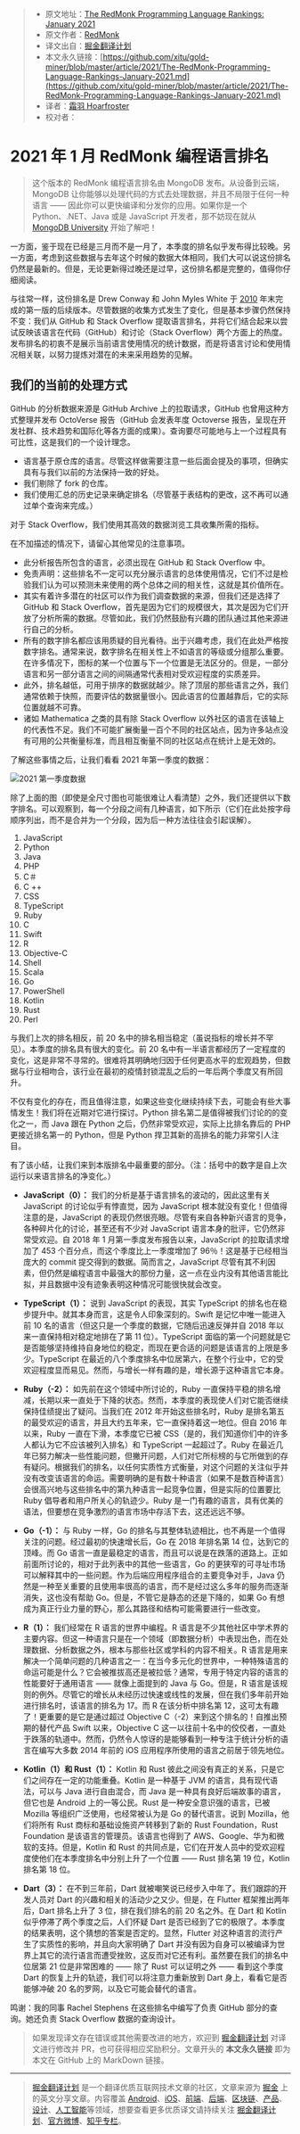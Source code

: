 > * 原文地址：[The RedMonk Programming Language Rankings: January 2021](https://redmonk.com/sogrady/2021/03/01/language-rankings-1-21/)
> * 原文作者：[RedMonk](https://redmonk.com/sogrady/2021/03/01/language-rankings-1-21/)
> * 译文出自：[掘金翻译计划](https://github.com/xitu/gold-miner)
> * 本文永久链接：[https://github.com/xitu/gold-miner/blob/master/article/2021/The-RedMonk-Programming-Language-Rankings-January-2021.md](https://github.com/xitu/gold-miner/blob/master/article/2021/The-RedMonk-Programming-Language-Rankings-January-2021.md)
> * 译者：[霜羽 Hoarfroster](https://github.com/PassionPenguin)
> * 校对者：

# 2021 年 1 月 RedMonk 编程语言排名

> 这个版本的 RedMonk 编程语言排名由 MongoDB 发布。从设备到云端，MongoDB 让你能够以处理代码的方式去处理数据，并且不局限于任何一种语言 —— 因此你可以更快编译和分发你的应用。如果你是一个 Python、.NET、Java 或是 JavaScript 开发者，那不妨现在就从 [MongoDB University](https://university.mongodb.com/learning_paths/developer) 开始了解吧！

一方面，鉴于现在已经是三月而不是一月了，本季度的排名似乎发布得比较晚。另一方面，考虑到这些数据与去年这个时候的数据大体相同，我们大可以说这份排名仍然是最新的。但是，无论更新得过晚还是过早，这份排名都是完整的，值得你仔细阅读。

与往常一样，这份排名是 Drew Conway 和 John Myles White 于 [2010](http://www.dataists.com/2010/12/ranking-the-popularity-of-programming-langauges/) 年末完成的第一版的后续版本。尽管数据的收集方式发生了变化，但是基本步骤仍然保持不变：我们从 GitHub 和 Stack Overflow 提取语言排名，并将它们结合起来以尝试反映该语言在代码（GitHub）和讨论（Stack Overflow）两个方面上的热度。发布排名的初衷不是展示当前语言使用情况的统计数据，而是将语言讨论和使用情况相关联，以努力提炼对潜在的未来采用趋势的见解。

## 我们的当前的处理方式

GitHub 的分析数据来源是 GitHub Archive 上的拉取请求，GitHub 也曾用这种方式整理并发布 OctoVerse 报告（GitHub 会发表年度 Octoverse 报告，呈现在开发社群、技术趋势和国际化等各方面的成果）。查询要尽可能地与上一个过程具有可比性，这是我们的一个设计理念。

* 语言基于原仓库的语言。尽管这样做需要注意一些后面会提及的事项，但确实具有与我们以前的方法保持一致的好处。
* 我们剔除了 fork 的仓库。
* 我们使用汇总的历史记录来确定排名（尽管基于表结构的更改，这不再可以通过单个查询来完成。）

对于 Stack Overflow，我们使用其高效的数据浏览工具收集所需的指标。

在不加描述的情况下，请留心其他常见的注意事项。

* 此分析报告所包含的语言，必须出现在 GitHub 和 Stack Overflow 中。
* 免责声明：这些排名不一定可以充分展示语言的总体使用情况，它们不过是检验我们认为可以预测未来使用的两个总体之间的相关性，这就是其价值所在。
* 其实有着许多潜在的社区可以作为我们调查数据的来源，但我们还是选择了 GitHub 和 Stack Overflow，首先是因为它们的规模很大，其次是因为它们开放了分析所需的数据。尽管如此，我们仍然鼓励有兴趣的团队通过其他来源进行自己的分析。
* 所有的数字排名都应该用质疑的目光看待。出于兴趣考虑，我们在此处严格按数字排名。通常来说，数字排名在相关性上不如语言的等级或分组那么重要。在许多情况下，图标的某一个位置与下一个位置是无法区分的。但是，一部分语言和另一部分语言之间的间隔通常代表相对受欢迎程度的实质差异。
* 此外，排名越低，可用于排序的数据就越少。除了顶层的那些语言之外，我们通常依赖于快照，而要评估的数据量很小。因此语言的位置越靠后，它的实际位置就越不可靠。
* 诸如 Mathematica 之类的具有除 Stack Overflow 以外社区的语言在该轴上的代表性不足。我们不可能扩展衡量一百个不同的社区站点，因为许多站点没有可用的公共衡量标准，而且相互衡量不同的社区站点在统计上是无效的。

了解这些事情之后，让我们看看 2021 年第一季度的数据：

![2021 第一季度数据](https://redmonk.com/sogrady/files/2021/03/lang.rank_.0121.wm_-1024x805.png)

除了上面的图（即使是全尺寸图也可能很难让人看清楚）之外，我们还提供以下数字排名。可以观察到，每一个分段之间有几种语言，如下所示（它们在此处按字母顺序列出，而不是合并为一个分段，因为后一种方法往往会引起误解）。

1. JavaScript
2. Python
3. Java
4. PHP
5. C＃
5. C ++
5. CSS
8. TypeScript
9. Ruby
10. C
11. Swift
12. R
13. Objective-C
14. Shell
14. Scala
16. Go
17. PowerShell
18. Kotlin
19. Rust
19. Perl

与我们上次的排名相反，前 20 名中的排名相当稳定（虽说指标的增长并不罕见）。本季度的排名具有很大的变化。前 20 名中有一半语言都经历了一定程度的变化，这是非常不寻常的。很难将其明确地归因于任何更高水平的宏观趋势，但数据与行业相吻合，该行业在最初的疫情封锁混乱之后的一年后两个季度又有所回升。

不仅有变化的存在，而且值得注意，如果这些变化继续持续下去，可能会有些大事情发生！我们将在近期对它进行探讨。Python 排名第二是值得被我们讨论的的变化之一，而 Java 跟在 Python 之后，仍然非常受欢迎，实际上比排名靠后的 PHP 更接近排名第一的 Python，但是 Python 捍卫其新的高排名的能力非常引人注目。

有了该小结，让我们来到本版排名中最重要的部分。（注：括号中的数字是自上次运行以来语言排名的净变化。）

* **JavaScript（0）：** 我们的分析是基于语言排名的波动的，因此这里有关 JavaScript 的讨论似乎有悖直觉，因为 JavaScript 根本就没有变化！但值得注意的是，JavaScript 的表现仍然很亮眼。尽管有来自各种新兴语言的竞争，各种碎片化的讨论，甚至还有不少对 JavaScript 语言本身的批评，它仍然非常受欢迎。自 2018 年 1 月第一季度发布报告以来，JavaScript 的拉取请求增加了 453 个百分点，而这个季度比上一季度增加了 96％！这是基于已经相当庞大的 commit 提交得到的数据。简而言之，JavaScript 尽管有其不利因素，但仍然是编程语言中最强大的那份力量，这一点在业内没有其他语言能比拟，并且数据中没有迹象表明这种情况可能很快就会改变。

* **TypeScript（1）：** 说到 JavaScript 的表现，其实 TypeScript 的排名也在稳步提升中。就其本身而言，这是令人印象深刻的。Swift 是记忆中唯一能进入前 10 名的语言（但这只是一个季度的数据，它随后迅速反弹并自 2018 年以来一直保持相对稳定地排在了第 11 位）。TypeScript 面临的第一个问题就是它是否能够坚持维持自身地位的稳定，而现在更合适的问题是该语言的上限是多少。TypeScript 在最近的八个季度排名中位居第六，在整个行业中，它的受欢迎程度显而易见。然而，与增长一样有趣的是，增长源于这种语言它本身。

* **Ruby（-2）：** 如先前在这个领域中所讨论的，Ruby 一直保持平稳的排名增减，长期以来一直处于下降的状态。然而，本季度的表现使人们对它能否继续保持佳绩提出了疑问。当我们在 2012 年开始这些排名时，Ruby 是排名第五的最受欢迎的语言，并且大约五年来，它一直保持着这一地位。但自 2016 年以来，Ruby 一直在下滑，本季度它已被 CSS（是的，我们知道你们中的许多人都认为它不应该被列入排名）和 TypeScript 一起超过了。Ruby 在最近几年已努力解决一些性能问题，但撇开问题，人们对它所标榜的与它所做到的存有疑问。根据我们的排名，以任何实质性方式衡量，对这个问题的关注似乎并没有改变该语言的命运。需要明确的是有数十种语言（如果不是数百种语言）会很高兴地与这些排名中的第九种语言一起竞争位置，但是实际的位置要比 Ruby 倡导者和用户所关心的轨迹少。Ruby 是一门有趣的语言，具有优美的语法，但要想在竞争激烈的语言市场中存活下去，这还远远不够。

* **Go（-1）：** 与 Ruby 一样，Go 的排名与其整体轨迹相比，也不再是一个值得关注的问题。经过最初的快速增长后，Go 在 2018 年排名第 14 位，达到它的顶峰。而 Go 语言一直是最稳定的语言，而且可以说是在跌落的道路上。正如前面所讨论的，相对于此列表中的其他一些语言，Go 的更狭窄的可寻址市场可以解释其中的一些问题。作为后端应用程序组合的主要竞争对手，Java 仍然是一种至关重要的且使用率很高的语言，而不是经过这么多年的服务而逐渐消失，这也没有帮助 Go。但是，不管它是静态的还是下降的，如果 Go 有想成为真正行业力量的野心，那么其路径和结构可能需要进行一些改变。

* **R（1）：** 我们经常在 R 语言的世界中编程。R 语言是不少其他社区中学术界的主要内容。但这一种语言只是在一个领域（即数据分析）中表现出色，而在处理数据、分析数据之外，根本与那些社区或学科的内容不相关。R 语言是用来解决一个简单问题的几种语言之一：在当今多元化的世界中，一种特殊语言的命运可能是什么？它会被推拔高还是被拉低？通常，专用于特定内容的语言的性能要好于通用语言 —— 就像上面提到的 Java 与 Go。但是，R 语言是该规则的例外。尽管它的增长从未经历过快速或线性的发展，但在我们多年前开始进行排名时，该语言的排名为 17。而 R 在该分析中排名第 12，这可太有趣了！更重要的是它是通过超过 Objective C（-2）来到这个排名的！自推出预期的替代产品 Swift 以来，Objective C 这一以往前十名中的佼佼者，一直处于跌落的轨道中。然而，仍然令人惊讶的是能够看到一种专注于统计分析的语言在编写大多数 2014 年前的 iOS 应用程序所使用的语言之前居于领先地位。

* **Kotlin（1）和 Rust（1）：** Kotlin 和 Rust 彼此之间没有真正的关系，只是它们之间存在一定的功能重叠。Kotlin 是一种基于 JVM 的语言，具有现代语法，可以与 Java 进行自由混合，而 Java 是一种具有良好后端故事的语言，但它也是 Android 上的一等公民。Rust 是一种安全意识强的语言，已被 Mozilla 等组织广泛使用，也经常被认为是 Go 的替代语言。说到 Mozilla，他们将所有 Rust 商标和基础设施资产转移到了新的 Rust Foundation，Rust Foundation 是该语言的管理员。该语言也得到了 AWS、Google、华为和微软的支持。但是，Kotlin 和 Rust 的共同点是，它们在开发人员中的受欢迎程度使他们在本季度排名中分别上升了一个位置 —— Rust 排名第 19 位，Kotlin 排名第 18 位。

* **Dart（3）：** 在不到三年前，Dart 就被嘲笑说已经步入中年了。我们跟踪的开发人员对 Dart 的兴趣和相关的活动少之又少。但是，在 Flutter 框架推出两年后，Dart 排名上升了 3 位，排在我们排名的前 20 名之外。在 Dart 和 Kotlin 似乎停滞了两个季度之后，人们怀疑 Dart 是否已经到了它的极限了。本季度的结果表明，这个猜想的答案是否定的。显然，Flutter 对这种语言的流行产生了实质性的影响，并且向大家明确了 Dart 并没有因为自身可以被编译为世界上其它的流行语言而遭受挫败，这反而对它还有利。虽然要在我们的排名中位居第 21 位是非常困难的 —— 除了 Rust 可以证明之外 —— 看到这个季度 Dart 的恢复上升的轨迹，我们可以将注意力重新放到 Dart 身上，看看它是否能够冲破 20 名的罗网，以及它可能会替代的语言。

鸣谢：我的同事 Rachel Stephens 在这些排名中编写了负责 GitHub 部分的查询。她还负责 Stack Overflow 数据的查询设计。

> 如果发现译文存在错误或其他需要改进的地方，欢迎到 [掘金翻译计划](https://github.com/xitu/gold-miner) 对译文进行修改并 PR，也可获得相应奖励积分。文章开头的 **本文永久链接** 即为本文在 GitHub 上的 MarkDown 链接。

---

> [掘金翻译计划](https://github.com/xitu/gold-miner) 是一个翻译优质互联网技术文章的社区，文章来源为 [掘金](https://juejin.im) 上的英文分享文章。内容覆盖 [Android](https://github.com/xitu/gold-miner#android)、[iOS](https://github.com/xitu/gold-miner#ios)、[前端](https://github.com/xitu/gold-miner#前端)、[后端](https://github.com/xitu/gold-miner#后端)、[区块链](https://github.com/xitu/gold-miner#区块链)、[产品](https://github.com/xitu/gold-miner#产品)、[设计](https://github.com/xitu/gold-miner#设计)、[人工智能](https://github.com/xitu/gold-miner#人工智能)等领域，想要查看更多优质译文请持续关注 [掘金翻译计划](https://github.com/xitu/gold-miner)、[官方微博](http://weibo.com/juejinfanyi)、[知乎专栏](https://zhuanlan.zhihu.com/juejinfanyi)。
